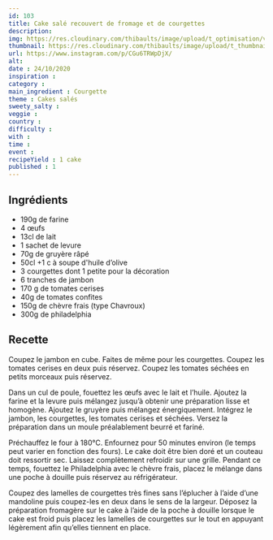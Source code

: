 ```yaml
---
id: 103
title: Cake salé recouvert de fromage et de courgettes
description: 
img: https://res.cloudinary.com/thibaults/image/upload/t_optimisation/v1603827498/Recipes/20201024_cake_sale_fromage_courgette.jpg
thumbnail: https://res.cloudinary.com/thibaults/image/upload/t_thumbnail_josie/v1603827498/Recipes/20201024_cake_sale_fromage_courgette.jpg
url: https://www.instagram.com/p/CGu6TRWpDjX/
alt: 
date : 24/10/2020
inspiration : 
category : 
main_ingredient : Courgette
theme : Cakes salés
sweety_salty : 
veggie : 
country :
difficulty :
with : 
time : 
event :
recipeYield : 1 cake
published : 1
---
```


## Ingrédients
 - 190g de farine
 - 4 œufs
 - 13cl de lait
 - 1 sachet de levure
 - 70g de gruyère râpé
 - 50cl +1 c à soupe d'huile d’olive
 - 3 courgettes dont 1 petite pour la décoration
 - 6 tranches de jambon
 - 170 g de tomates cerises
 - 40g de tomates confites
 - 150g de chèvre frais (type Chavroux)
 - 300g de philadelphia

## Recette
Coupez le jambon en cube. Faites de même pour les courgettes. Coupez les tomates cerises en deux puis réservez. Coupez les tomates séchées en petits morceaux puis réservez.

Dans un cul de poule, fouettez les œufs avec le lait et l’huile. Ajoutez la farine et la levure puis mélangez jusqu’à obtenir une préparation lisse et homogène. Ajoutez le gruyère puis mélangez énergiquement. Intégrez le jambon, les courgettes, les tomates cerises et séchées. Versez la préparation dans un moule préalablement beurré et fariné.

Préchauffez le four à 180°C. Enfournez pour 50 minutes environ (le temps peut varier en fonction des fours). Le cake doit être bien doré et un couteau doit ressortir sec. Laissez complètement refroidir sur une grille. Pendant ce temps, fouettez le Philadelphia avec le chèvre frais, placez le mélange dans une poche à douille puis réservez au réfrigérateur.

Coupez des lamelles de courgettes très fines sans l’éplucher à l’aide d’une mandoline puis coupez-les en deux dans le sens de la largeur. Déposez la préparation fromagère sur le cake à l’aide de la poche à douille lorsque le cake est froid puis placez les lamelles de courgettes sur le tout en appuyant légèrement afin qu’elles tiennent en place.
